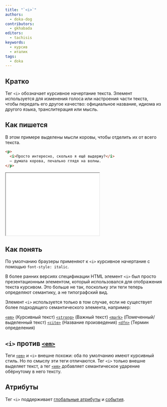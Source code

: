 ```yaml
---
title: "`<i>`"
authors:
  - doka-dog
contributors:
  - gkhabada
editors:
  - tachisis
keywords:
  - курсив
  - италик
tags:
  - doka
---
```


## Кратко

Тег `<i>` обозначает курсивное начертание текста. Элемент используется для изменения голоса или настроения части текста, чтобы передать его другое качество: официальное название, идиома из другого языка, транслитерация или мысль.

## Как пишется

В этом примере выделены мысли коровы, чтобы отделить их от всего текста.

```html
<p>
  <i>Просто интересно, сколько я ещё выдержу?</i>
  — думала корова, печально глядя на волны.
</p>
```

<iframe title="Как выглядит" src="demos/view/" height="200"></iframe>

## Как понять

По умолчанию браузеры применяют к `<i>` курсивное начертание с помощью `font-style: italic`.

В более ранних версиях спецификации HTML элемент `<i>` был просто презентационным элементом, который использовался для отображения текста курсивом. Это больше не так, поскольку эти теги теперь определяют семантику, а не типографский вид.

Элемент `<i>` используется только в том случае, если не существует более подходящего семантического элемента, например:

[`<em>`](/html/em) (Курсивный текст)
[`<strong>`](/html/strong) (Важный текст)
[`<mark>`](/html/mark) (Помеченный/выделенный текст)
[`<cite>`](/html/cite) (Название произведения)
[`<dfn>`](/html/dfn) (Термин определения)

## `<i>` против [`<em>`](/html/em)

Теги [`<em>`](/html/em) и `<i>` внешне похожи: оба по умолчанию имеют курсивный стиль. Но по смыслу эти теги отличаются. Тег `<i>` только внешне выделяет текст, а тег [`<em>`](/html/em) добавляет семантическое ударение обёрнутому в него тексту.

## Атрибуты

Тег `<i>` поддерживает [глобальные атрибуты](/css/global-attrs/) и [события](/js/events/).
